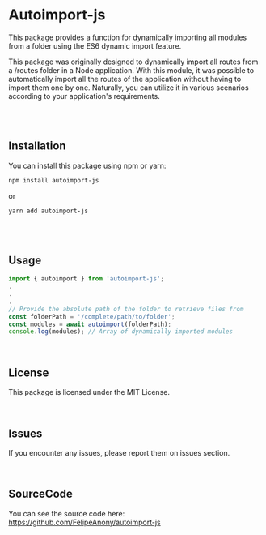 # Autoimport-js

This package provides a function for dynamically importing all modules from a folder using
the ES6 dynamic import feature.

This package was originally designed to dynamically import all routes from a /routes folder in a Node application. With this module, it was possible to automatically import all the routes of the application without having to import them one by one. Naturally, you can utilize it in various scenarios according to your application's requirements.

<br>
<br>

## Installation

You can install this package using npm or yarn:

```sh
npm install autoimport-js
```

or

```sh
yarn add autoimport-js
```

<br>
<br>

## Usage

```javascript
import { autoimport } from 'autoimport-js';
.
.
.
// Provide the absolute path of the folder to retrieve files from
const folderPath = '/complete/path/to/folder';
const modules = await autoimport(folderPath);
console.log(modules); // Array of dynamically imported modules
```

<br>

## License

This package is licensed under the MIT License.

<br>

## Issues

If you encounter any issues, please report them on issues section.

<br>

## SourceCode

You can see the source code here: https://github.com/FelipeAnony/autoimport-js
